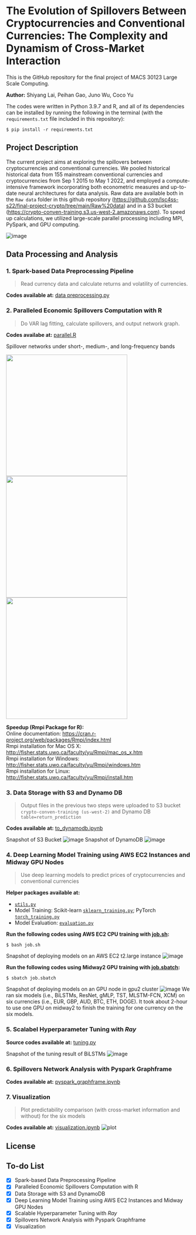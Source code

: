 # __The Evolution of Spillovers Between Cryptocurrencies and Conventional Currencies: The Complexity and Dynamism of Cross-Market Interaction__

This is the GitHub repository for the final project of MACS 30123 Large Scale Computing.

__Author:__ Shiyang Lai, Peihan Gao, Juno Wu, Coco Yu

The codes were written in Python 3.9.7 and R, and all of its dependencies can be installed by running the following in the terminal (with the `requirements.txt` file included in this repository):
```
$ pip install -r requirements.txt
```

## Project Description
The current project aims at exploring the spillovers between cryptocurrencies and conventional currencies. We pooled historical historical data from 155 mainstream conventional currencies and cryptocurrencies from Sep 1 2015 to May 1 2022, and employed a compute-intensive framework incorporating both econometric measures and up-to-date neural architectures for data analysis. Raw data are available both in the `Raw data` folder in this github repository (https://github.com/lsc4ss-s22/final-project-crypto/tree/main/Raw%20data) and in a S3 bucket (https://crypto-conven-training.s3.us-west-2.amazonaws.com). To speed up calculations, we utilized large-scale parallel processing including MPI, PySpark, and GPU computing.

![image](https://user-images.githubusercontent.com/91500767/171509247-9f34c236-a909-4135-9a3b-3bdde478e16b.png)


## Data Processing and Analysis
### 1. Spark-based Data Preprocessing Pipeline
> Read currency data and calculate returns and volatility of currencies.

**Codes available at:** <a href="https://github.com/lsc4ss-s22/final-project-crypto/blob/main/Python%20scripts/data%20preprocessing.py">data preprocessing.py</a>

<!-- **Speedup (PySpark 2.4)??????:** <a href="https://github.com/lsc4ss-s22/final-project-crypto/blob/main/Notebooks/pyspark_graphframe.ipynb"> pyspark_graphframe.ipynb</a> -->

### 2. Paralleled Economic Spillovers Computation with R
> Do VAR lag fitting, calculate spillovers, and output network graph.

**Codes availabe at:** <a href="https://github.com/lsc4ss-s22/final-project-crypto/blob/main/R%20Scripts/parallel.R"> parallel.R</a>

Spillover networks under short-, medium-, and long-frequency bands

<img src="Images/short-frequency.png" width="330"/><img src="Images/medium-frequency.png" width="330"/><img src="Images/long-frequency.png" width="330"/>


**Speedup (Rmpi Package for R):**\
Online documentation: https://cran.r-project.org/web/packages/Rmpi/index.html \
Rmpi installation for Mac OS X: http://fisher.stats.uwo.ca/faculty/yu/Rmpi/mac_os_x.htm \
Rmpi installation for Windows: http://fisher.stats.uwo.ca/faculty/yu/Rmpi/windows.htm \
Rmpi installation for Linux: http://fisher.stats.uwo.ca/faculty/yu/Rmpi/install.htm

### 3. Data Storage with S3 and Dynamo DB
> Output files in the previous two steps were uploaded to S3 bucket `crypto-conven-training (us-west-2)` and Dynamo DB `table=return_prediction`

**Codes available at:** <a href="https://github.com/lsc4ss-s22/final-project-crypto/blob/main/Notebooks/to_dynamodb.ipynb"> to_dynamodb.ipynb</a>

Snapshot of S3 Bucket
![image](/Snapshots/AWS_S3_Bucket.png)
Snapshot of DynamoDB
![image](/Snapshots/AWS_DynamoDB.jpeg)

### 4. Deep Learning Model Training using AWS EC2 Instances and Midway GPU Nodes
> Use deep learning models to predict prices of cryptocurrencies and conventional currencies

**Helper packages available at:**
- <a href="https://github.com/lsc4ss-s22/final-project-crypto/blob/main/Python%20scripts/utils.py">`utils.py`</a> 
- Model Training: Scikit-learn <a href="https://github.com/lsc4ss-s22/final-project-crypto/blob/main/Python%20scripts/sklearn_training.py">`sklearn_training.py`</a>; PyTorch <a href="https://github.com/lsc4ss-s22/final-project-crypto/blob/main/Python%20scripts/torch_training.py">`torch_training.py`</a> 
- Model Evaluation: <a href="https://github.com/lsc4ss-s22/final-project-crypto/blob/main/Python%20scripts/evaluation.py"> `evaluation.py`</a>

**Run the following codes using AWS EC2 CPU training with <a href="https://github.com/lsc4ss-s22/final-project-crypto/blob/main/job.sh">job.sh</a>:**
``` shell
$ bash job.sh
```
Snapshot of deploying models on an AWS EC2 t2.large instance
![image](Snapshots/AWS_EC2_CPU_Training.png)

**Run the following codes using Midway2 GPU training with <a href="https://github.com/lsc4ss-s22/final-project-crypto/blob/main/job.sbatch">job.sbatch</a>:**
``` shell
$ sbatch job.sbatch
```
Snapshot of deploying models on an GPU node in gpu2 cluster
![image](Snapshots/Midway_GPU_Training2.png)
We ran six models (i.e., BiLSTMs, ResNet, gMLP, TST, MLSTM-FCN, XCM) on six currencies (i.e., EUR, GBP, AUD, BTC, ETH, DOGE). It took about 2-hour to use one GPU on midway2 to finish the training for one currency on the six models.

### 5. Scalabel Hyperparameter Tuning with _Ray_
**Source codes available at:** <a href="https://github.com/lsc4ss-s22/final-project-crypto/blob/main/Python%20scripts/tuning.py">tuning.py</a>

Snapshot of the tuning result of BiLSTMs
![image](Snapshots/Ray_Tunning.png)

### 6. Spillovers Network Analysis with Pyspark Graphframe
**Codes available at:** <a href="https://github.com/lsc4ss-s22/final-project-crypto/blob/main/Notebooks/pyspark_graphframe.ipynb">pyspark_graphframe.ipynb</a>

### 7. Visualization
> Plot predictability comparison (with cross-market information and without) for the six models

**Codes available at:** <a href="https://github.com/lsc4ss-s22/final-project-crypto/blob/main/Notebooks/visualization.ipynb">visualization.ipynb</a>
![plot](https://github.com/lsc4ss-s22/final-project-crypto/blob/main/Images/lm_results.svg)

## License

## __To-do List__
- [x] Spark-based Data Preprocessing Pipeline
- [x] Paralleled Economic Spillovers Computation with R
- [x] Data Storage with S3 and DynamoDB
- [x] Deep Learning Model Training using AWS EC2 Instances and Midway GPU Nodes 
- [x] Scalable Hyperparameter Tuning with _Ray_
- [x] Spillovers Network Analysis with Pyspark Graphframe
- [x] Visualization
